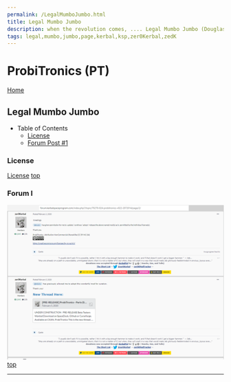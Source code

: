 ```yaml
---
permalink: /LegalMumboJumbo.html
title: Legal Mumbo Jumbo
description: when the revolution comes, .... Legal Mumbo Jumbo (Douglas Adams)
tags: legal,mumbo,jumbo,page,kerbal,ksp,zer0Kerbal,zedK
---
```


<!--
LegalMumboJumbo.md v1.0.5.1
ProbiTronics (PT)
created: 01 Feb 2022
updated: 15 May 2022
-->

<script src="https://kit.fontawesome.com/0ea5493613.js" crossorigin="anonymous"></script>
<i class="fa-solid fa-file-contract fa-beat-fade fa-3x" style="--fa-beat-fade-opacity: 0.1; --fa-beat-fade-scale: 1.25;color: #6495ED" ></i>

# ProbiTronics (PT)

[Home](./index.md)

## Legal Mumbo Jumbo

* Table of Contents
  * [License](#License)
  * [Forum Post #1](#Forum-I)
  <!-- * [Forum Post #2](#Forum-II) -->

### License

[License](./LegalMumboJumbo/License.md)
[top](#Legal-Mumbo-Jumbo)

### Forum I

![Forum](./LegalMumboJumbo/FORUM-01.png)
[top](#Legal-Mumbo-Jumbo)

<!-- ### Forum II

![Forum](./LegalMumboJumbo/FORUM-02.png)
[top](#Legal-Mumbo-Jumbo)
 -->
---

<!-- this file CC BY-ND 4.0 by zer0Kerbal -->
